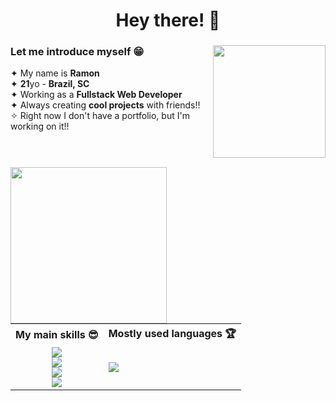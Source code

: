 <h1 align="center">Hey there! 👋</h1>
<div>
  <img align="right" height="180px" src="https://i.imgur.com/DV84yp3.png"/>
  <h3>Let me introduce myself 😁</h3>
  ✦ My name is <b>Ramon</b></br>
  ✦ <b>21</b>yo - <b>Brazil, SC</b></br>
  ✦ Working as a <b>Fullstack Web Developer</b></br>
  ✦ Always creating <b>cool projects</b> with friends!!</br>
  ✧ Right now I don't have a portfolio, but I'm working on it!!</br>
</div></br>

#

<div align="right">
  <img align="left" width="250px" src="https://i1.sndcdn.com/artworks-000454973544-3kk23u-t500x500.jpg"/>
  <table>
    <tr>
      <th align="center">My main skills 😎</th>
      <th>Mostly used languages 🏆</th>
    </tr>
    <tr>
      <td align="center">
        <img max-width="90%" src="https://skillicons.dev/icons?i=js,react,vue,laravel"/></br>
        <img max-width="90%" src="https://skillicons.dev/icons?i=figma,tailwind,sass"/></br>
        <img max-width="90%" src="https://skillicons.dev/icons?i=mysql,graphql,mongodb,firebase"/></br>
        <img max-width="90%" src="https://skillicons.dev/icons?i=git,nodejs,express"/></br>
      </td>
      <td>
        <a href='https://github.com/ramonpdx03'><img src="https://github-readme-stats.vercel.app/api/top-langs/?username=ramonpdx03&langs_count=6&theme=transparent&hide_title=true&hide_border=false"/></a>
      </td>
    </tr>
  </table>
</div>
